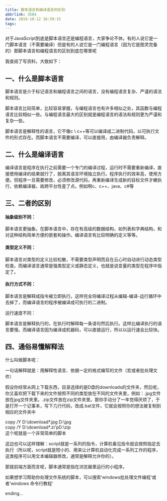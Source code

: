 ```yaml
---
title: 脚本语言和编译语言的区别
abbrlink: 3584
date: 2019-10-12 16:59:15
tags: 
---
```






对于JavaScript到底是脚本语言还是编程语言，大家争论不休。有的人说它是一门脚本语言（不需要编译）但是有的人说它是一门编程语言（因为它是图灵完备的）那脚本语言和编程语言的区别到底在哪里呢

我查阅了写资料，大致如下：

<!--more-->

## 一、什么是脚本语言

脚本语言是介于标记语言和编程语言之间的语言，没有编程语言复杂、严谨的语法和规则。

脚本语言比较简单，比较容易掌握，与编程语言也有许多相似之处，其函数与编程语言比较相似一些。与编程语言最大的区别就是编程语言的语法和规则更为严谨和复杂一些。

脚本语言是解释性的语言，它不像c \ c++等可以编译成二进制代码，以可执行文件的形式存在。而脚本语言不需要编译，可以直接用，由编译器负责解释。



## 二、什么是编译语言

编译语言是程序在执行之前需要一个专门的编译过程，运行时不需要重新编译，直接使用编译的结果就行了，脱离其语言环境独立执行。程序执行的效率高，使用方便。但程序一旦需要修改，必须修改源代码，再重新编译生成新的目标文件才嫩执行，依赖编译器，故跨平台性差了点。例如啊c、c++、java、c#等





## 三、二者的区别

#### 抽象级别不同：

脚本语言更抽象。在脚本语言中，存在有高级的数据结构，如列表和字典结构，和对这种结构简单方便的嵌套和操作。编译语言有比较明确的定义等等。

#### 类型定义不同：

脚本语言对类型的定义比较松散，不需要类型声明而且在云心时自动进行动态类型检查。而编译语言通常是强类型定义或静态定义，也就是说变量的类型在程序中指定了。

#### 执行方式不同：

脚本语言是解释成指令被立即执行。这样完全将编译过程从编辑-编译-运行循环中去掉了，而编译语言的程序被编译成可执行的二进制。

运行速度不同：

脚本语言是解释执行的，在执行时解释每一条语句然后执行。这样比编译执行的语言要慢。而编译语言因为编译成机器码，可以直接运行，所以以运行速会比较快。





## 四、通俗易懂解释法

什么叫做脚本呢：

一句话解释就是：用解释性语言、依据一定的格式编写的文件（宏或者批处理文件）

假设你经常从网上下载东西，目录选择的是D盘的downloads的文件夹，然后呢，你又喜欢把下载下来的文件按照不同的类型放在不同的文件夹里，例如：.jpg文件放在jpg文件夹里。.zip文件放在zip文件夹里。那你手动分了一年觉得厌烦了，于是打开一个记事本，写下几行代码，改成.bat文件，它就会按照你的想法被复制到相应的文件夹中

copy /Y D:\download\*.jpg D:\jpg\
copy /Y D:\download\*.zi'pD:\zip\
这个呢就是一个非常简单的脚本

这边也可以这样理解：script就是一系列的指令，计算机看见指令就会按照指定去执行（所以呢，script就是短小的、用来让计算机自动化完成一系列工作的程序，这类程序可以用文本编辑器修改，通常是解释允许你的）。

那就前端方面而言呢，脚本通常是指在浏览器里运行的小程序。

如果想学习帮助你处理文件系统的脚本，可以搜索‘windows批处理文件编程’或者‘windows 命令行教程’





ending…

